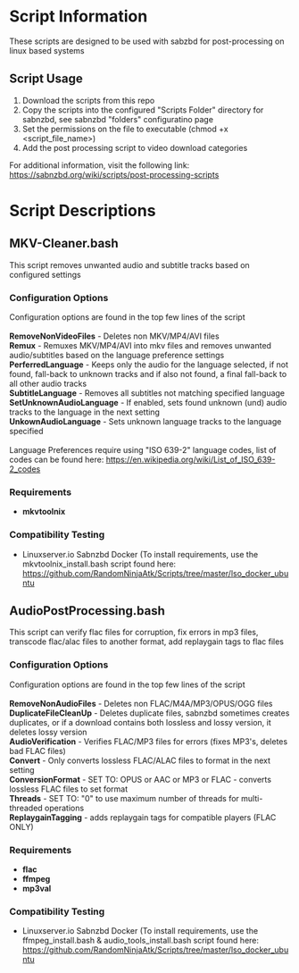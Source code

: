 # Script Information
These scripts are designed to be used with sabzbd for post-processing on linux based systems

## Script Usage

1. Download the scripts from this repo
1. Copy the scripts into the configured "Scripts Folder" directory for sabnzbd, see sabnzbd "folders" configuratino page
1. Set the permissions on the file to executable (chmod +x <script_file_name>)
1. Add the post processing script to video download categories

For additional information, visit the following link:
https://sabnzbd.org/wiki/scripts/post-processing-scripts

# Script Descriptions

## MKV-Cleaner.bash
This script removes unwanted audio and subtitle tracks based on configured settings

### Configuration Options
Configuration options are found in the top few lines of the script<br /><br />
**RemoveNonVideoFiles** - Deletes non MKV/MP4/AVI files <br />
**Remux** - Remuxes MKV/MP4/AVI into mkv files and removes unwanted audio/subtitles based on the language preference settings <br />
**PerferredLanguage** - Keeps only the audio for the language selected, if not found, fall-back to unknown tracks and if also not found, a final fall-back to all other audio tracks  <br />
**SubtitleLanguage** - Removes all subtitles not matching specified language <br />
**SetUnknownAudioLanguage** - If enabled, sets found unknown (und) audio tracks to the language in the next setting <br />
**UnkownAudioLanguage** - Sets unknown language tracks to the language specified <br /><br />
Language Preferences require using "ISO 639-2" language codes, list of codes can be found here: https://en.wikipedia.org/wiki/List_of_ISO_639-2_codes

### Requirements
* **mkvtoolnix**

### Compatibility Testing
* Linuxserver.io Sabnzbd Docker (To install requirements, use the mkvtoolnix_install.bash script found here: https://github.com/RandomNinjaAtk/Scripts/tree/master/lso_docker_ubuntu<br />


## AudioPostProcessing.bash
This script can verify flac files for corruption, fix errors in mp3 files, transcode flac/alac files to another format, add replaygain tags to flac files

### Configuration Options
Configuration options are found in the top few lines of the script<br /><br />
**RemoveNonAudioFiles** - Deletes non FLAC/M4A/MP3/OPUS/OGG files<br />
**DuplicateFileCleanUp** - Deletes duplicate files, sabnzbd sometimes creates duplicates, or if a download contains both lossless and lossy version, it deletes lossy version <br />
**AudioVerification** -  Verifies FLAC/MP3 files for errors (fixes MP3's, deletes bad FLAC files)<br />
**Convert** - Only converts lossless FLAC/ALAC files to format in the next setting <br />
**ConversionFormat** - SET TO: OPUS or AAC or MP3 or FLAC - converts lossless FLAC files to set format<br />
**Threads** - SET TO: "0" to use maximum number of threads for multi-threaded operations<br />
**ReplaygainTagging** - adds replaygain tags for compatible players (FLAC ONLY)<br />

### Requirements
* **flac**
* **ffmpeg**
* **mp3val**

### Compatibility Testing
* Linuxserver.io Sabnzbd Docker (To install requirements, use the ffmpeg_install.bash & audio_tools_install.bash script found here: https://github.com/RandomNinjaAtk/Scripts/tree/master/lso_docker_ubuntu<br />
